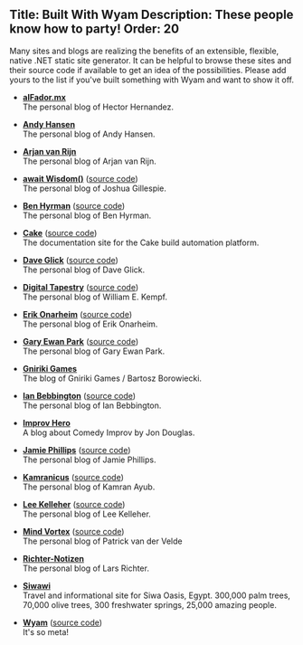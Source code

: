 Title: Built With Wyam
Description: These people know how to party!
Order: 20
---
Many sites and blogs are realizing the benefits of an extensible, flexible, native .NET static site generator. It can be helpful to browse these sites and their source code if available to get an idea of the possibilities. Please add yours to the list if you've built something with Wyam and want to show it off.

<!-- Use two spaces after the title for proper formatting -->

- **[alFador.mx](http://www.alfador.mx)**  
  The personal blog of Hector Hernandez.

- **[Andy Hansen](http://andyhansen.co.nz)**  
  The personal blog of Andy Hansen.

- **[Arjan van Rijn](http://arjanvanrijn.com)**  
  The personal blog of Arjan van Rijn. 

- **[await Wisdom()](https://blog.awaitwisdom.com/)** ([source code](https://github.com/jcgillespie/awaitWisdom))  
  The personal blog of Joshua Gillespie.

- **[Ben Hyrman](http://hyr.mn)** ([source code](https://github.com/hyrmn/hyr.mn))  
  The personal blog of Ben Hyrman.

- **[Cake](http://cakebuild.net/)** ([source code](https://github.com/cake-build/website))  
  The documentation site for the Cake build automation platform.

- **[Dave Glick](https://daveaglick.com)** ([source code](https://github.com/daveaglick/daveaglick))  
  The personal blog of Dave Glick.

- **[Digital Tapestry](http://digitaltapestry.net)** ([source code](https://github.com/wekempf/wekempf.github.io))  
  The personal blog of William E. Kempf.

- **[Erik Onarheim](https://erikonarheim.com/)** ([source code](https://github.com/eonarheim/eonarheim.github.io))  
  The personal blog of Erik Onarheim.

- **[Gary Ewan Park](http://www.gep13.co.uk/)** ([source code](https://github.com/gep13/gep13))  
  The personal blog of Gary Ewan Park.

- **[Gniriki Games](http://gniriki.com)**  
  The blog of Gniriki Games / Bartosz Borowiecki.

- **[Ian Bebbington](http://ian.bebbs.co.uk)** ([source code](https://github.com/ibebbs/ibebbs.github.io))  
  The personal blog of Ian Bebbington.
  
- **[Improv Hero](http://www.improvhero.com/)**  
  A blog about Comedy Improv by Jon Douglas.

- **[Jamie Phillips](http://www.phillipsj.net)** ([source code](https://github.com/phillipsj/phillipsj))  
  The personal blog of Jamie Phillips.

- **[Kamranicus](https://kamranicus.com/)** ([source code](https://github.com/kamranayub/kamranayub.github.io/tree/source))  
  The personal blog of Kamran Ayub.

- **[Lee Kelleher](https://leekelleher.com)** ([source code](https://github.com/leekelleher/leekelleher.com))  
  The personal blog of Lee Kelleher.

- **[Mind Vortex](http://www.petrikvandervelde.nl/)** ([source code](https://github.com/pvandervelde/mindvortex))  
  The personal blog of Patrick van der Velde

- **[Richter-Notizen](http://richter-notizen.de/)**  
  The personal blog of Lars Richter.

- **[Siwawi](http://siwawi.com/)**  
  Travel and informational site for Siwa Oasis, Egypt. 300,000 palm trees, 70,000 olive trees, 300 freshwater springs, 25,000 amazing people.

- **[Wyam](https://wyam.io)** ([source code](https://github.com/Wyamio/Wyam.Web))  
  It's so meta!






